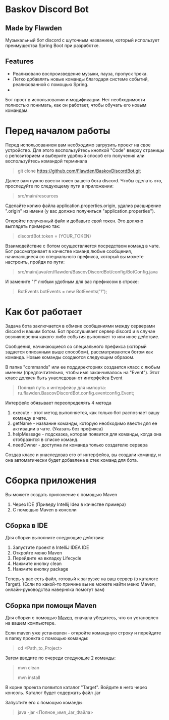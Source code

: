 # Baskov Discord Bot
## Made by Flawden

Музыкальный бот discord с шуточным названием, который использует преимущества Spring Boot при разработке.

## Features

- Реализовано воспроизведение музыки, пауза, пропуск трека.
- Легко добавлять новые команды благодаря системе событий, реализованной с помощью Spring.
- 
Бот прост в использовании и модификации. Нет необходимости полностью понимать, как он работает, чтобы обучать его новым командам.

# Перед началом работы

Перед использованием вам необходимо загрузить проект на свое устройство. Для этого воспользуйтесь кнопкой "Code" вверху страницы с репозиторием и выберите удобный способ его получения или воспользуйтесь командой терминала

> git clone https://github.com/Flawden/BaskovDiscordBot.git

Далее вам нужно ввести токен вашего бота discord. Чтобы сделать это, проследуйте по следующему пути в приложении:

> src/main/resources

Сделайте копию файла application.properties.origin, удалив расширение ".origin" из имени (у вас должно получиться "application.properties").

Откройте полученный файл и добавьте свой токен. Это должно выглядеть примерно так:

> discordBot.token = (YOUR_TOKEN)

Взаимодействие с ботом осуществляется посредством команд в чате. Бот рассматривает в качестве команд любые сообщения, начинающиеся со специального префикса, который вы можете настроить, пройдя по пути:

> src/main/java/en/flawden/BascovDiscordBot/config/BotConfig.java

И замените "!" любым удобным для вас префиксом в строке:

> BotEvents botEvents = new BotEvents("!");

# Как бот работает

Задача бота заключается в обмене сообщениями между серверами discord и вашим ботом. Бот прослушивает сервер discord и в случае возникновения какого-либо события выполняет то или иное действие.

Сообщения, начинающиеся со специального префикса (который задается описанным выше способом), рассматриваются ботом как команда. Новые команды создаются следующим образом.

В папке "commands" или ее поддиректориях создается класс с любым именем (предпочтительно, чтобы имя заканчивалось на "Event"). Этот класс должен быть унаследован от интерфейса Event

> Полный путь к интерфейсу для импорта: ru.flawden.BascovDiscordBot.config.eventconfig.Event;

Интерфейс обязывает переопределять 4 метода

1) execute - этот метод выполняется, как только бот распознает вашу команду в чате.
2) getName - название команды, которую необходимо ввести для ее активации в чате. (Указать без префикса)
3) helpMessage - подсказка, которая появится для команды, когда она отобразится в списке команд.
4) needOwner - доступна ли команда только создателю сервера

Создав класс и унаследовав его от интерфейса, вы создали команду, и она автоматически будет добавлена в стек команд для бота.

# Сборка приложения

Вы можете создать приложение с помощью Maven

1) Через IDE (Приведу Intellij Idea в качестве примера)
2) С помощью Maven в консоли

## Сборка в IDE

Для сборки выполните следующие действия:

1) Запустите проект в IntelliJ IDEA IDE
2) Откройте меню Maven
3) Перейдите на вкладку Lifecycle
4) Нажмите кнопку clean
5) Нажмите кнопку package

Теперь у вас есть файл, готовый к загрузке на ваш сервер (в каталоге Target).
(Если по какой-то причине вы не можете найти меню Maven, онлайн-руководства наверняка помогут вам)

## Сборка при помощи Maven

Для сборки с помощью [Maven](https://maven.apache.org/), сначала убедитесь, что он установлен на вашем компьютере.

Если maven уже установлен - откройте командную строку и перейдите в папку проекта с помощью команды:
> cd <Path_to_Project>

Затем введите по очереди следующие 2 команды:
> mvn clean
> 
> mvn install

В корне проекта появится каталог "Target". Войдите в него через консоль. Каталог будет содержать файл .jar

Запустите его с помощью команды:
>  java -jar <Полное_имя_Jar_Файла>
